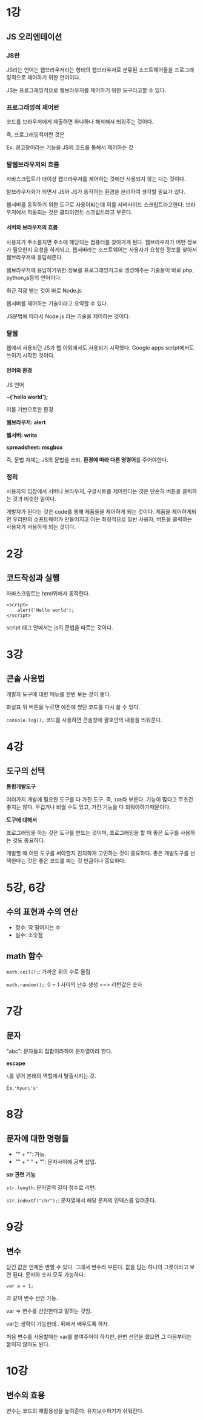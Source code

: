 # 1강

## JS 오리엔테이션

### JS란

JS라는 언어는 웹브라우저라는 형태의 웹브라우저로 분류된 소프트웨어들을 프로그래밍적으로 제어하기 위한 언어이다.

JS는 프로그래밍적으로 웹브라우저를 제어하기 위한 도구라고할 수 있다.

### 프로그래밍적 제어란

코드를 브라우저에게 제출하면 하나하나 해석해서 띄워주는 것이다.

즉, 프로그래밍적이란 것은

Ex. 경고창이라는 기능을 JS의 코드를 통해서 제어하는 것 

### 탈웹브라우저의 흐름

자바스크립트가 더이상 웹브라우저를 제어하는 것에만 사용되지 않는 다는 것이다.

탈브라우저화가 되면서 JS와 JS가 동작하는 환경을 분리하여 생각할 필요가 있다.

웹서버를 동작하기 위한 도구로 사용이되는데 이를 서버사이드 스크립트라고한다. 브라우저에서 작동되는 것은 클라이언트 스크립트라고 부른다.

#### 서버와 브라우저의 흐름

사용자가 주소를치면 주소에 해당되는 컴퓨터를 찾아가게 된다. 웹브라우저가 어떤 정보가 필요한지 요청을 하게되고, 웹서버라는 소프트웨어는 사용자가 요청한 정보를 찾아서 웹브라우저에 응답해준다.

웹브라우저에 응답하기위한 정보를 프로그래밍저그로 생성해주는 기술들이 바로 php, python,js등의 언어이다.

최근 각광 받는 것이 바로 Node.js

웹서버를 제어하는 기술이라고 요약할 수 있다.

JS문법에 따라서 Node.js 라는 기술을 제어하는 것이다. 

### 탈웹

웹에서 사용되던 JS가 웹 이외에서도 사용되기 시작했다. Google apps script에서도 쓰이기 시작한 것이다. 

#### 언어와 환경

JS 언어

__~('hello world');__

이를 기반으로한 환경

__웹브라우저: alert__

__웹서버: write__

__spreadsheet: msgbox__

즉, 문법 자체는 JS의 문법을 쓰되, **환경에 따라 다른 명령어**를 주어야한다.

### 정리

사용자의 입장에서 서버나 브라우저, 구글시트를 제어한다는 것은 단순히 버튼을 클릭하는 것과 비슷한 일이다. 

개발자가 된다는 것은 code를 통해 제품들을 제어하게 되는 것이다. 제품을 제어하게되면 우리만의 소프트웨어가 만들어지고 이는 최정적으로 일반 사용자, 버튼을 클릭하는 사용자가 사용하게 되는 것이다. 

# 2강

## 코드작성과 실행

자바스크립트는 html위에서 동작한다.

```
<script>
	alert('Hello world');
</script>
```  

script 태그 안에서는 js의 문법을 따르는 것이다. 

# 3강

## 콘솔 사용법

개발자 도구에 대한 메뉴를 한번 보는 것이 좋다. 

화살표 위 버튼을 누르면 예전에 썼던 코드를 다시 쓸 수 있다. 

```console.log();``` 코드를 사용하면 콘솔창에 괄호안의 내용을 띄워준다.

# 4강

## 도구의 선택

__통합개발도구__

여러가지 개발에 필요한 도구를 다 가진 도구. 즉, ```IDE```라 부른다. 기능이 많다고 무조건 좋지는 않다. 무겁거나 비쌀 수도 있고, 가진 기능을 다 외워야하기때문이다. 

__도구에 대해서__

프로그래밍을 하는 것은 도구를 만드는 것이며, 프로그래밍을 할 때 좋은 도구를 사용하는 것도 중요하다.

개발할 때 어떤 도구를 써야할지 진지하게 고민하는 것이 중요하다. 좋은 개발도구를 선택한다는 것은 좋은 코드를 짜는 것 만큼이나 중요하다. 

# 5강, 6강

## 수의 표현과 수의 연산

- 정수: 딱 떨어지는 수
- 실수: 소숫점 

## math 함수

```math.ceil();```: 가까운 위의 수로 올림

```math.random();```: 0 ~ 1 사이의 난수 생성 ==> 리턴값은 숫자

# 7강

## 문자

"abc": 문자들의 집합이라하여 문자열이라 한다.

__escape__

```\```를 넣어 본래의 역할에서 탈출시키는 것.

Ex.```'hyun\'s'```

# 8강

## 문자에 대한 명령들

- "" + "": 가능.
- "" + " " + "": 문자사이에 공백 삽입.

__str 관련 기능__

```str.length```: 문자열의 길이 정수로 리턴.

```str.indexOf("chr");```: 문자열에서 해당 문자의 인덱스를 알려준다.

# 9강 

## 변수

담긴 값은 언제든 변할 수 있다. 그래서 변수라 부른다. 값을 담는 하나의 그릇이라고 보면 된다. 문자와 숫자 모두 가능하다.

```var a = 1;```

과 같이 변수 선언 가능.

var => 변수를 선언한다고 말하는 것임.

var는 생략이 가능한데.. 뒤에서 배우도록 하자.

처음 변수를 사용할때는 var를 붙여주어야 하지만, 한번 선언을 했으면 그 다음부터는 붙이지 않아도 된다. 

# 10강

## 변수의 효용

변수는 코드의 재활용성을 높여준다. 유지보수하기가 쉬워진다. 
